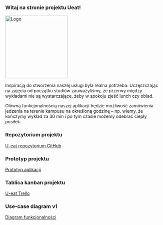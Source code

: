 ### Witaj na stronie projektu Ueat!

<img src="https://trello-attachments.s3.amazonaws.com/5d6ff7284c7a1a6400fcc8be/1200x1200/422f398debcc26c0ff6555a025f904ab/logo.png" alt="Logo"
	title="logo" width="200" height="200" />

Inspiracją do stworzenia naszej usługi była realna potrzeba. Uczęszczając na zajęcia od początku studiów zauważyliśmy, że przerwy między wykładami nie są wystarczające, żeby w spokoju zjeść lunch czy obiad.

Główną funkcjonalnością naszej aplikacji będzie możliwość zamówienia jedzenia na terenie kampusu na określoną godzinę – np. wiemy, że kończymy wykład za 30 min i po tym czasie możemy odebrać ciepły posiłek.


### Repozytorium projektu

[U-eat repozytorium GitHub](https://github.com/hardeck/ueat)

### Prototyp projektu

[Prototyp aplikacji](https://marvelapp.com/58ghha6)

### Tablica kanban projektu

[U-eat Trello](https://trello.com/b/pyw8SSpA/u-eat)

### Use-case diagram v1

[Diagram funkcjonalności](https://github.com/Bodziej/ueat-githubPage/blob/master/Usecase-diagram.jpg)


